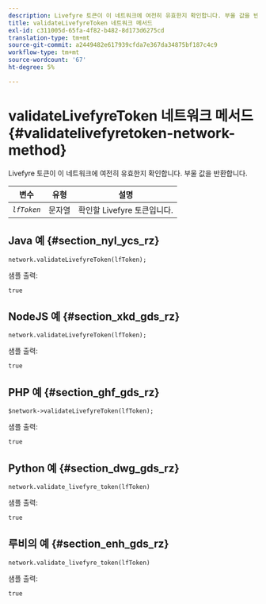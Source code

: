 ```yaml
---
description: Livefyre 토큰이 이 네트워크에 여전히 유효한지 확인합니다. 부울 값을 반환합니다.
title: validateLivefyreToken 네트워크 메서드
exl-id: c311005d-65fa-4f82-b482-8d173d6275cd
translation-type: tm+mt
source-git-commit: a2449482e617939cfda7e367da34875bf187c4c9
workflow-type: tm+mt
source-wordcount: '67'
ht-degree: 5%

---
```


# validateLivefyreToken 네트워크 메서드{#validatelivefyretoken-network-method}

Livefyre 토큰이 이 네트워크에 여전히 유효한지 확인합니다. 부울 값을 반환합니다.

| 변수 | 유형 | 설명 |
|---|---|---|
| *`lfToken`* | 문자열 | 확인할 Livefyre 토큰입니다. |

## Java 예 {#section_nyl_ycs_rz}

```
network.validateLivefyreToken(lfToken); 
```

샘플 출력:

```
true 
```

## NodeJS 예 {#section_xkd_gds_rz}

```
network.validateLivefyreToken(lfToken); 
```

샘플 출력:

```
true 
```

## PHP 예 {#section_ghf_gds_rz}

```
$network->validateLivefyreToken(lfToken); 
```

샘플 출력:

```
true 
```

## Python 예 {#section_dwg_gds_rz}

```
network.validate_livefyre_token(lfToken) 
```

샘플 출력:

```
true 
```

## 루비의 예 {#section_enh_gds_rz}

```
network.validate_livefyre_token(lfToken) 
```

샘플 출력:

```
true 
```
